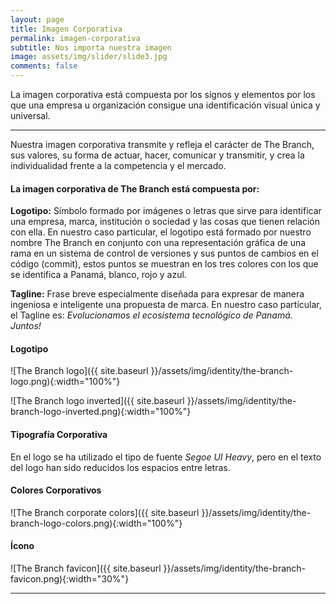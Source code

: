 ```yaml
---
layout: page
title: Imagen Corporativa
permalink: imagen-corporativa
subtitle: Nos importa nuestra imagen
image: assets/img/slider/slide3.jpg
comments: false
---
```


La imagen corporativa está compuesta por los signos y elementos por los que una empresa u organización consigue una identificación visual única y universal.

***

Nuestra imagen corporativa transmite y refleja el carácter de The Branch, sus valores, su forma de actuar, hacer, comunicar y transmitir, y crea la individualidad frente a la competencia y el mercado.

#### La imagen corporativa de The Branch está compuesta por:

**Logotipo:** Símbolo formado por imágenes o letras que sirve para identificar una empresa, marca, institución o sociedad y las cosas que tienen relación con ella. En nuestro caso particular, el logotipo está formado por nuestro nombre The Branch en conjunto con una representación gráfica de una rama en un sistema de control de versiones y sus puntos de cambios en el código (commit), estos puntos se muestran en los tres colores con los que se identifica a Panamá, blanco, rojo y azul.

**Tagline:** Frase breve especialmente diseñada para expresar de manera ingeniosa e inteligente una propuesta de marca. En nuestro caso particular, el Tagline es: _Evolucionamos el ecosistema tecnológico de Panamá. Juntos!_

#### Logotipo 

![The Branch logo]({{ site.baseurl }}/assets/img/identity/the-branch-logo.png){:width="100%"}

![The Branch logo inverted]({{ site.baseurl }}/assets/img/identity/the-branch-logo-inverted.png){:width="100%"}

#### Tipografía Corporativa

En el logo se ha utilizado el tipo de fuente *Segoe UI Heavy*, pero en el texto del logo han sido reducidos los espacios entre letras.

#### Colores Corporativos
![The Branch corporate colors]({{ site.baseurl }}/assets/img/identity/the-branch-logo-colors.png){:width="100%"}

#### Ícono

![The Branch favicon]({{ site.baseurl }}/assets/img/identity/the-branch-favicon.png){:width="30%"}

***